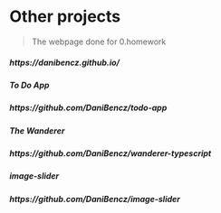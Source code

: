 # Other projects

> The webpage done for 0.homework
<h5>https://danibencz.github.io/<h5>

**To Do App**
<h5>https://github.com/DaniBencz/todo-app<h5>

*The Wanderer*
<h5>https://github.com/DaniBencz/wanderer-typescript<h5>

image-slider
<h5>https://github.com/DaniBencz/image-slider<h5>
  
